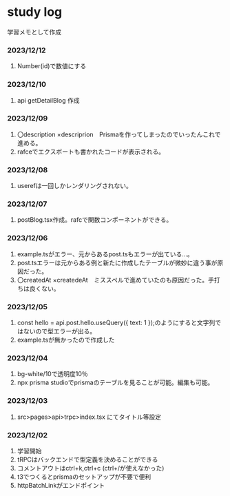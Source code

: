# study log

学習メモとして作成

### 2023/12/12

1. Number(id)で数値にする

### 2023/12/10

1. api getDetailBlog 作成

### 2023/12/09

1. 〇description ×descriprion　Prismaを作ってしまったのでいったんこれで進める。
2. rafceでエクスポートも書かれたコードが表示される。

### 2023/12/08

1. userefは一回しかレンダリングされない。

### 2023/12/07

1. postBlog.tsx作成。rafcで関数コンポーネントができる。

### 2023/12/06

1. example.tsがエラー、元からあるpost.tsもエラーが出ている…。
2. post.tsエラーは元からある例と新たに作成したテーブルが微妙に違う事が原因だった。
3. 〇createdAt ×createdeAt　ミススペルで進めていたのも原因だった。手打ちは良くない。

### 2023/12/05

1. const hello = api.post.hello.useQuery({ text: 1 });のようにすると文字列ではないので型エラーが出る。
2. example.tsが無かったので作成した

### 2023/12/04

1. bg-white/10で透明度10％
2. npx prisma studioでprismaのテーブルを見ることが可能。編集も可能。

### 2023/12/03

1. src>pages>api>trpc>index.tsx にてタイトル等設定

### 2023/12/02

1. 学習開始
2. tRPCはバックエンドで型定義を決めることができる
3. コメントアウトはctrl+k,ctrl+c (ctrl+/が使えなかった)
4. t3でつくるとprismaのセットアップが不要で便利
5. httpBatchLinkがエンドポイント
